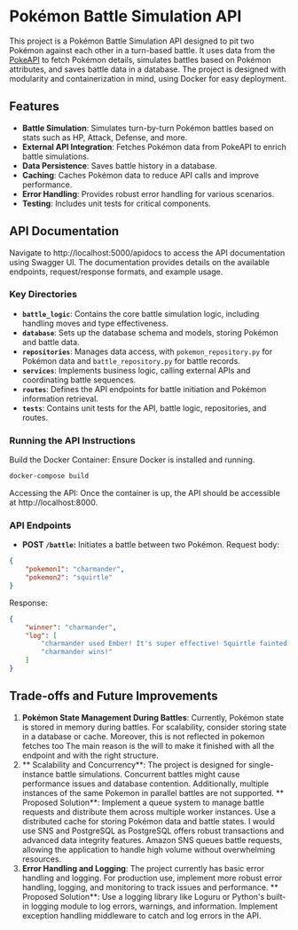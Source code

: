 # Pokémon Battle Simulation API

This project is a Pokémon Battle Simulation API designed to pit two Pokémon against each other in a turn-based battle. It uses data from the [PokeAPI](https://pokeapi.co/) to fetch Pokémon details, simulates battles based on Pokémon attributes, and saves battle data in a database. The project is designed with modularity and containerization in mind, using Docker for easy deployment.

## Features
- **Battle Simulation**: Simulates turn-by-turn Pokémon battles based on stats such as HP, Attack, Defense, and more.
- **External API Integration**: Fetches Pokémon data from PokeAPI to enrich battle simulations.
- **Data Persistence**: Saves battle history in a database.
- **Caching**: Caches Pokémon data to reduce API calls and improve performance.
- **Error Handling**: Provides robust error handling for various scenarios.
- **Testing**: Includes unit tests for critical components.

## API Documentation
Navigate to http://localhost:5000/apidocs to access the API documentation using Swagger UI. The documentation provides details on the available endpoints, request/response formats, and example usage.

### Key Directories
- **`battle_logic`**: Contains the core battle simulation logic, including handling moves and type effectiveness.
- **`database`**: Sets up the database schema and models, storing Pokémon and battle data.
- **`repositories`**: Manages data access, with `pokemon_repository.py` for Pokémon data and `battle_repository.py` for battle records.
- **`services`**: Implements business logic, calling external APIs and coordinating battle sequences.
- **`routes`**: Defines the API endpoints for battle initiation and Pokémon information retrieval.
- **`tests`**: Contains unit tests for the API, battle logic, repositories, and routes.

### Running the API Instructions
Build the Docker Container: Ensure Docker is installed and running.

```bash
docker-compose build
``` 
Accessing the API: Once the container is up, the API should be accessible at http://localhost:8000.

### API Endpoints
- **POST `/battle`:** Initiates a battle between two Pokémon. Request body:
```json
{
    "pokemon1": "charmander",
    "pokemon2": "squirtle"
}
```
Response:
```json
{
    "winner": "charmander",
    "log": [
        "charmander used Ember! It's super effective! Squirtle fainted.",
        "charmander wins!"
    ]
}
```

## Trade-offs and Future Improvements
1. **Pokémon State Management During Battles**: Currently, Pokémon state is stored in memory during battles. For scalability, consider storing state in a database or cache. Moreover, this is not reflected in pokemon fetches too
The main reason is the will to make it finished with all the endpoint and with the right structure.
2. ** Scalability and Concurrency**: The project is designed for single-instance battle simulations. Concurrent battles might cause performance issues and database contention. Additionally, multiple instances of the same Pokemon in parallel battles are not supported.
** Proposed Solution**: Implement a queue system to manage battle requests and distribute them across multiple worker instances. Use a distributed cache for storing Pokémon data and battle states.
I would use SNS and PostgreSQL as PostgreSQL offers robust transactions and advanced data integrity features.
Amazon SNS queues battle requests, allowing the application to handle high volume without overwhelming resources.
3. **Error Handling and Logging**: The project currently has basic error handling and logging. For production use, implement more robust error handling, logging, and monitoring to track issues and performance.
** Proposed Solution**: Use a logging library like Loguru or Python's built-in logging module to log errors, warnings, and information. Implement exception handling middleware to catch and log errors in the API.
